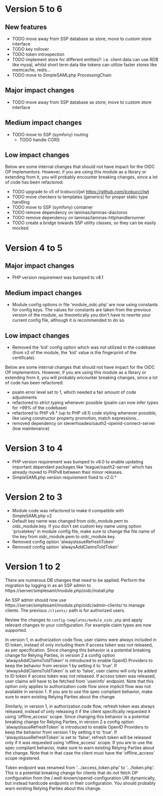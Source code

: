 # Version 5 to 6

## New features
- TODO move away from SSP database as store; move to custom store interface
- TODO key rollover
- TODO token introspection
- TODO implement store for different entities?: i.e. client data can use RDB like mysql, whilst short term data
  like tokens can utilize faster stores like memcache, redis...
- TODO move to SimpleSAMLphp ProcessingChain

## Major impact changes
- TODO move away from SSP database as store; move to custom store interface

## Medium impact changes
- TODO move to SSP (symfony) routing
  - TODO handle CORS

## Low impact changes

Below are some internal changes that should not have impact for the OIDC OP implementors. However, if you are using
this module as a library or extending from it, you will probably encounter breaking changes, since a lot of code
has been refactored:

- TODO upgrade to v5 of lcobucci/jwt https://github.com/lcobucci/jwt
- TODO move checkers to templates (generics) for proper static type handling
- TODO move to SSP (symfony) container
- TODO remove dependency on laminas/laminas-diactoros
- TODO remove dependency on laminas/laminas-httphandlerrunner
- TODO create a bridge towards SSP utility classes, so they can be easily mocked

# Version 4 to 5

## Major impact changes
- PHP version requirement was bumped to v8.1

## Medium impact changes
- Module config options in file 'module_oidc.php' are now using constants for config keys. The values for constants are
taken from the previous version of the module, so theoretically you don't have to rewrite your current config file,
although it is recommended to do so.

## Low impact changes
- Removed the 'kid' config option which was not utilized in the codebase (from v2 of the module, the 'kid' value is the
fingerprint of the certificate).

Below are some internal changes that should not have impact for the OIDC OP implementors. However, if you are using
this module as a library or extending from it, you will probably encounter breaking changes, since a lot of code
has been refactored:

- psalm error level set to 1, which needed a fair amount of code adjustments
- refactored to strict typing whenever possible (psalm can now infer types for >99% of the codebase)
- refactored to PHP v8.* (up to PHP v8.1) code styling whenever possible, like using constructor property promotion, 
match expressions...
- removed dependency on steverhoades/oauth2-openid-connect-server (low maintenance)

# Version 3 to 4
- PHP version requirement was bumped to v8.0 to enable updating important dependant packages like 'league/oauth2-server'
  which has already moved to PHPv8 between their minor releases.
- SimpleSAMLphp version requirement fixed to v2.0.*

# Version 2 to 3
 - Module code was refactored to make it compatible with SimpleSAMLphp v2
 - Default key name was changed from oidc_module.pem to oidc_module.key. If you don't set custom
key name using option 'privatekey' in module config file, make sure to change the file name of the
key from oidc_module.pem to oidc_module.key.
 - Removed config option 'alwaysIssueRefreshToken'
 - Removed config option 'alwaysAddClaimsToIdToken'

# Version 1 to 2

There are numerous DB changes that need to be applied. Perform the migration by logging in as an SSP admin to
https://server/simplesaml/module.php/oidc/install.php

An SSP admin should now use https://server/simplesaml/module.php/oidc/admin-clients/ to manage clients. 
The previous `/clients/` path is for authorized users.

Review the changes to `config-templates/module_oidc.php` and apply relevant changes to your configuration. 
For example claim types are now supported. 

In version 1, in authorization code flow, user claims were always included in ID token, instead of only
including them if access token was not released, as per specification. Since changing this behavior is a 
potential breaking change for Relying Parties, in version 2 a config option 'alwaysAddClaimsToIdToken' is 
introduced to enable OpenID Providers to keep the behavior from version 1 by setting it to 'true'.
If 'alwaysAddClaimsToIdToken' is set to 'false', user claims will only be added to ID token if access token was
not released. If access token was released, user claims will have to be fetched from 'userinfo' endpoint.
Note that this option only applies to authorization code flow since implicit flow was not available in version 1.
If you are to use the spec compliant behavior, make sure to warn existing Relying Parties about the change.

Similarly, in version 1, in authorization code flow, refresh token was always released, instead of only
releasing it if the client specifically requested it using 'offline_access' scope. Since changing this
behavior is a potential breaking change for Relying Parties, in version 2 a config option
'alwaysIssueRefreshToken' is introduced to enable OpenID Providers to keep the behavior from version 1
by setting it to 'true'. If 'alwaysIssueRefreshToken' is set to 'false', refresh token will be released 
only if it was requested using 'offline_access' scope. If you are to use the spec compliant behavior, make
sure to warn existing Relying Parties about the change. Note that in that case the client must have the
'offline_access' scope registered.

Token endpoint was renamed from '.../access_token.php' to '.../token.php'. This is a potential breaking change
for clients that do not fetch OP configuration from the /.well-known/openid-configuration URI dynamically, but
instead hardcode endpoints in their configuration. You should probably warn existing Relying Parties about this 
change.
